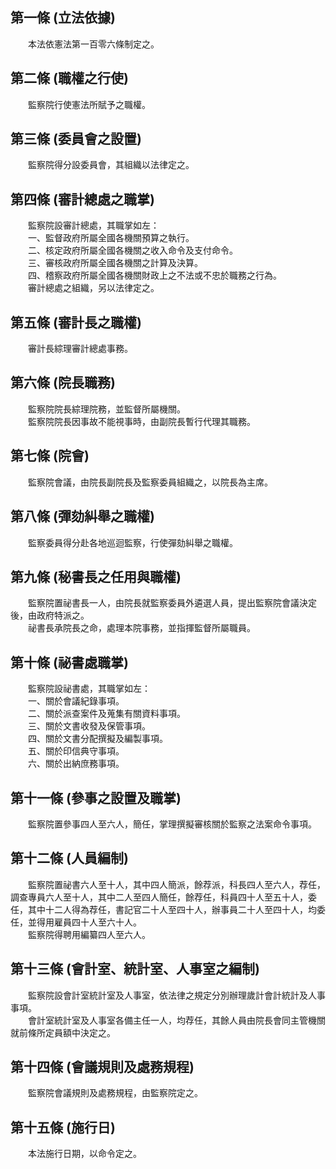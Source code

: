 第一條 (立法依據)
-----------------
　　本法依憲法第一百零六條制定之。  


第二條 (職權之行使)
-------------------
　　監察院行使憲法所賦予之職權。  


第三條 (委員會之設置)
---------------------
　　監察院得分設委員會，其組織以法律定之。  


第四條 (審計總處之職掌)
-----------------------
　　監察院設審計總處，其職掌如左：  
　　一、監督政府所屬全國各機關預算之執行。  
　　二、核定政府所屬全國各機關之收入命令及支付命令。  
　　三、審核政府所屬全國各機關之計算及決算。  
　　四、稽察政府所屬全國各機關財政上之不法或不忠於職務之行為。  
　　審計總處之組織，另以法律定之。  


第五條 (審計長之職權)
---------------------
　　審計長綜理審計總處事務。  


第六條 (院長職務)
-----------------
　　監察院院長綜理院務，並監督所屬機關。  
　　監察院院長因事故不能視事時，由副院長暫行代理其職務。  


第七條 (院會)
-------------
　　監察院會議，由院長副院長及監察委員組織之，以院長為主席。  


第八條 (彈劾糾舉之職權)
-----------------------
　　監察委員得分赴各地巡迴監察，行使彈劾糾舉之職權。  


第九條 (秘書長之任用與職權)
---------------------------
　　監察院置祕書長一人，由院長就監察委員外遴選人員，提出監察院會議決定後，由政府特派之。  
　　祕書長承院長之命，處理本院事務，並指揮監督所屬職員。  


第十條 (祕書處職掌)
-------------------
　　監察院設祕書處，其職掌如左：  
　　一、關於會議紀錄事項。  
　　二、關於派查案件及蒐集有關資料事項。  
　　三、關於文書收發及保管事項。  
　　四、關於文書分配撰擬及編製事項。  
　　五、關於印信典守事項。  
　　六、關於出納庶務事項。  


第十一條 (參事之設置及職掌)
---------------------------
　　監察院置參事四人至六人，簡任，掌理撰擬審核關於監察之法案命令事項。  


第十二條 (人員編制)
-------------------
　　監察院置祕書六人至十人，其中四人簡派，餘荐派，科長四人至六人，荐任，調查專員六人至十人，其中二人至四人簡任，餘荐任，科員四十人至五十人，委任，其中十二人得為荐任，書記官二十人至四十人，辦事員二十人至四十人，均委任，並得用雇員四十人至六十人。  
　　監察院得聘用編纂四人至六人。  


第十三條 (會計室、統計室、人事室之編制)
---------------------------------------
　　監察院設會計室統計室及人事室，依法律之規定分別辦理歲計會計統計及人事事項。  
　　會計室統計室及人事室各備主任一人，均荐任，其餘人員由院長會同主管機關就前條所定員額中決定之。  


第十四條 (會議規則及處務規程)
-----------------------------
　　監察院會議規則及處務規程，由監察院定之。  


第十五條 (施行日)
-----------------
　　本法施行日期，以命令定之。